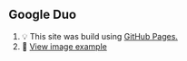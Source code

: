 ## Google Duo
1. :bulb: This site was build using [GitHub Pages.](https://garyavendanio.github.io/google-duo/)
2. :art: [View image example](https://raw.githubusercontent.com/garyavendanio/google-duo/master/template.jpg)

